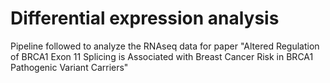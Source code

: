 # Differential expression analysis
Pipeline followed to analyze the RNAseq data for paper "Altered Regulation of BRCA1 Exon 11 Splicing is Associated with Breast Cancer Risk in BRCA1 Pathogenic Variant Carriers"
